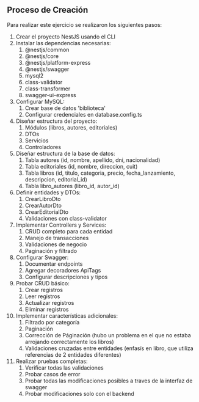 ## Proceso de Creación 

Para realizar este ejercicio se realizaron los siguientes pasos:
<ol>
<li>Crear el proyecto NestJS usando el CLI</li>
<li>Instalar las dependencias necesarias:
   <ol type="1">
   <li>@nestjs/common</li>
   <li>@nestjs/core</li>
   <li>@nestjs/platform-express</li>
   <li>@nestjs/swagger</li>
   <li>mysql2</li>
   <li>class-validator</li>
   <li>class-transformer</li>
   <li>swagger-ui-express</li>
   </ol>
</li>
<li>Configurar MySQL:
   <ol type="1">
   <li>Crear base de datos 'biblioteca'</li>
   <li>Configurar credenciales en database.config.ts</li>
   </ol>
</li>
<li>Diseñar estructura del proyecto:
   <ol type="1">
   <li>Módulos (libros, autores, editoriales)</li>
   <li>DTOs</li>
   <li>Servicios</li>
   <li>Controladores</li>
   </ol>
</li>
<li>Diseñar estructura de la base de datos:
   <ol type="1">
   <li>Tabla autores (id, nombre, apellido, dni, nacionalidad)</li>
   <li>Tabla editoriales (id, nombre, direccion, cuit)</li>
   <li>Tabla libros (id, titulo, categoria, precio, fecha_lanzamiento, descripcion, editorial_id)</li>
   <li>Tabla libro_autores (libro_id, autor_id)</li>
   </ol>
</li>
<li>Definir entidades y DTOs:
   <ol type="1">
   <li>CrearLibroDto</li>
   <li>CrearAutorDto</li>
   <li>CrearEditorialDto</li>
   <li>Validaciones con class-validator</li>
   </ol>
</li>
<li>Implementar Controllers y Services:
   <ol type="1">
   <li>CRUD completo para cada entidad</li>
   <li>Manejo de transacciones</li>
   <li>Validaciones de negocio</li>
   <li>Paginación y filtrado</li>
   </ol>
</li>
<li>Configurar Swagger:
   <ol type="1">
   <li>Documentar endpoints</li>
   <li>Agregar decoradores ApiTags</li>
   <li>Configurar descripciones y tipos</li>
   </ol>
</li>
<li>Probar CRUD básico:
   <ol type="1">
   <li>Crear registros</li>
   <li>Leer registros</li>
   <li>Actualizar registros</li>
   <li>Eliminar registros</li>
   </ol>
</li>
<li>Implementar características adicionales:
   <ol type="1">
   <li>Filtrado por categoría</li>
   <li>Paginación</li>
   <li>Corrección de Páginación (hubo un problema en el que no estaba arrojando correctamente los libros)</li>
   <li>Validaciones cruzadas entre entidades (enfasís en libro, que utiliza referencias de 2 entidades diferentes)</li>
   </ol>
</li>
<li>Realizar pruebas completas:
   <ol type="1">
   <li>Verificar todas las validaciones</li>
   <li>Probar casos de error</li>
   <li>Probar todas las modificaciones posibles a traves de la interfaz de swagger</li>
   <li>Probar modificaciones solo con el backend</li>
   </ol>
</li>
</ol>
